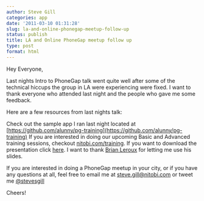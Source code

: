 ```yaml
---
author: Steve Gill
categories: app
date: '2011-03-10 01:31:28'
slug: la-and-online-phonegap-meetup-follow-up
status: publish
title: LA and Online PhoneGap meetup follow up
type: post
format: html
---
```


Hey Everyone,

Last nights Intro to PhoneGap talk went quite well after some of the technical hiccups the group in LA were experiencing were fixed. I want to thank everyone who attended last night and the people who gave me some feedback.

Here are a few resources from last nights talk:

Check out the sample app I ran last night located at [https://github.com/alunny/pg-training](https://github.com/alunny/pg-training) If you are interested in doing our upcoming Basic and Advanced training sessions, checkout [nitobi.com/training](http://www.nitobi.com/training). If you want to download the presentation click [here](http://nitobi.com/presentation/introToPhoneGap.pdf). I want to thank [Brian Leroux](http://twitter.com/#!/brianleroux) for letting me use his slides.

If you are interested in doing a PhoneGap meetup in your city, or if you have any questions at all, feel free to email me at steve.gill@nitobi.com or tweet me [@stevesgill](http://twitter.com/#!/stevesgill)

Cheers!
